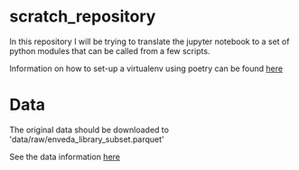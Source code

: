 # scratch_repository

In this repository I will be trying to translate the jupyter notebook to a set of python modules that can be called from a few scripts.

Information on how to set-up a virtualenv using poetry can be found [here](docs/virtual-env-instructions.md)

# Data

The original data should be downloaded to 'data/raw/enveda_library_subset.parquet'

See the data information [here](docs/about_the_data.md)
